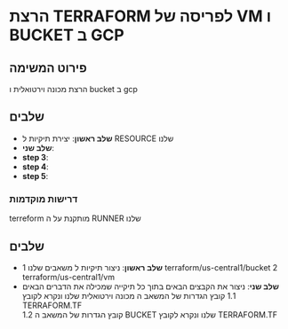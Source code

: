 # הרצת TERRAFORM  לפריסה של VM ו BUCKET ב GCP
## פירוט המשימה
הרצת מכונה וירטואלית ו bucket ב gcp
## שלבים 

- **שלב ראשון**: יצירת תיקיות ל RESOURCE שלנו 
- **שלב שני**:
- **step 3**:
- **step 4**:
- **step 5**:

### דרישות מוקדמות
terreform מותקנת על ה RUNNER  שלנו 


## שלבים

- **שלב ראשון**:
ניצור תיקיות ל משאבים שלנו 
1 terraform/us-central1/bucket
2 terraform/us-central1/vm
- **שלב שני**:
ניצור את הקבצים הבאים בתוך כל תיקייה שמכילה את הדברים  הבאים
    1.1 קובץ הגדרות של המשאב ה מכונה וירטואלית שלנו ונקרא לקובץ TERRAFORM.TF  
    1.2 קובץ הגדרות של המשאב ה BUCKET שלנו ונקרא לקובץ TERRAFORM.TF

